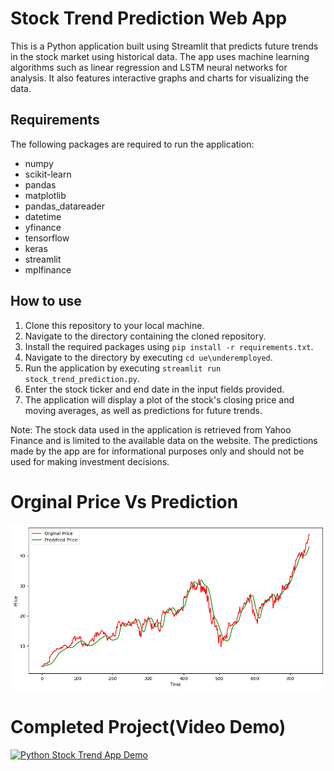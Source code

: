 # Stock Trend Prediction Web App

This is a Python application built using Streamlit that predicts future trends in the stock market using historical data. The app uses machine learning algorithms such as linear regression and LSTM neural networks for analysis. It also features interactive graphs and charts for visualizing the data.

## Requirements

The following packages are required to run the application:

- numpy
- scikit-learn
- pandas
- matplotlib
- pandas_datareader
- datetime
- yfinance
- tensorflow
- keras
- streamlit
- mplfinance

## How to use

1. Clone this repository to your local machine.
2. Navigate to the directory containing the cloned repository.
3. Install the required packages using `pip install -r requirements.txt`.
4. Navigate to the directory by executing `cd ue\underemployed`.
5. Run the application by executing `streamlit run stock_trend_prediction.py`.
6. Enter the stock ticker and end date in the input fields provided.
7. The application will display a plot of the stock's closing price and moving averages, as well as predictions for future trends.

Note: The stock data used in the application is retrieved from Yahoo Finance and is limited to the available data on the website. The predictions made by the app are for informational purposes only and should not be used for making investment decisions.

# Orginal Price Vs Prediction

<img src="https://github.com/Underemployed/Python-Stock-Trend-Prediction/blob/main/test.png">

# Completed Project(Video Demo)

[![Python Stock Trend App Demo](http://img.youtube.com/vi/Ufq6YcCA1iQ/0.jpg)](http://www.youtube.com/watch?v=Ufq6YcCA1iQ "Python Stock Trend App Demo")
